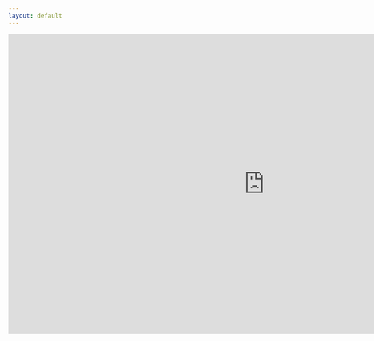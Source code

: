 ```yaml
---
layout: default
---
```

<iframe title="Brian's Quest Game" src="https://itch.io/embed-upload/1719250?color=333333" allowfullscreen="" width="1024" height="600" style="border:none;"></iframe>
